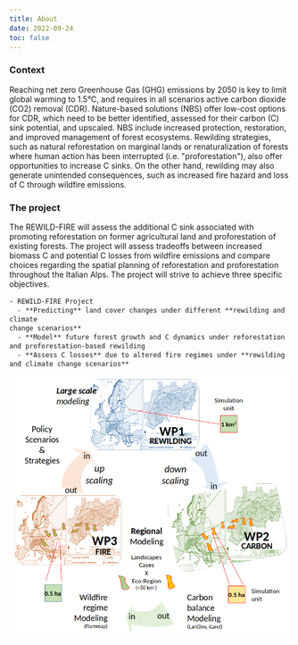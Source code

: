 ```yaml
---
title: About
date: 2022-09-24
toc: false
---
```


<h3>Context</h3>

Reaching net zero Greenhouse Gas (GHG) emissions by 2050 is key to limit global warming to 1.5°C, and requires in all scenarios active carbon dioxide (CO2) removal (CDR). Nature-based solutions (NBS) offer low-cost options for CDR, which need to be better identified, assessed for their carbon (C) sink potential, and upscaled. NBS include increased protection, restoration, and improved management of forest ecosystems. Rewilding strategies, such as natural reforestation on marginal lands or renaturalization of forests where human action has been interrupted (i.e. "proforestation"), also offer opportunities to increase C sinks. On the other hand, rewilding may also generate unintended consequences, such as increased fire hazard and loss of C through wildfire emissions.

<h3>The project</h3>
        
The REWILD-FIRE will assess the additional C sink associated with promoting reforestation on former agricultural land and proforestation of existing forests. The project will assess tradeoffs between increased biomass C and potential C losses from wildfire emissions and compare choices regarding the spatial planning of reforestation and proforestation throughout the Italian Alps. The project will strive to achieve three specific objectives.
       
```markmap {height="200px"}
- REWILD-FIRE Project
  - **Predicting** land cover changes under different **rewilding and climate
change scenarios**
  - **Model** future forest growth and C dynamics under reforestation and proforestation-based rewilding
  - **Assess C losses** due to altered fire regimes under **rewilding and climate change scenarios**
```

![screen reader text](Project_organisation.png "caption")
